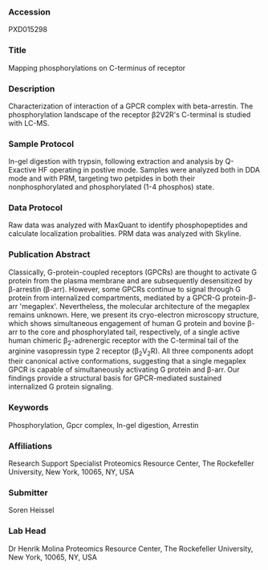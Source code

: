 ### Accession
PXD015298

### Title
Mapping phosphorylations on C-terminus of receptor

### Description
Characterization of interaction of a GPCR complex with beta-arrestin. The phosphorylation landscape of the receptor β2V2R's C-terminal is studied with LC-MS.

### Sample Protocol
In-gel digestion with trypsin, following extraction and analysis by Q-Exactive HF operating in postive mode. Samples were analyzed both in DDA mode and with PRM, targeting two petpides in both their nonphosphorylated and phosphorylated (1-4 phosphos) state.

### Data Protocol
Raw data was analyzed with MaxQuant to identify phosphopeptides and calculate localization probalities. PRM data was analyzed with Skyline.

### Publication Abstract
Classically, G-protein-coupled receptors (GPCRs) are thought to activate G protein from the plasma membrane and are subsequently desensitized by &#x3b2;-arrestin (&#x3b2;-arr). However, some GPCRs continue to signal through G protein from internalized compartments, mediated by a GPCR-G protein-&#x3b2;-arr 'megaplex'. Nevertheless, the molecular architecture of the megaplex remains unknown. Here, we present its cryo-electron microscopy structure, which shows simultaneous engagement of human G protein and bovine &#x3b2;-arr to the core and phosphorylated tail, respectively, of a single active human chimeric &#x3b2;<sub>2</sub>-adrenergic receptor with the C-terminal tail of the arginine vasopressin type 2 receptor (&#x3b2;<sub>2</sub>V<sub>2</sub>R). All three components adopt their canonical active conformations, suggesting that a single megaplex GPCR is capable of simultaneously activating G protein and &#x3b2;-arr. Our findings provide a structural basis for GPCR-mediated sustained internalized G protein signaling.

### Keywords
Phosphorylation, Gpcr complex, In-gel digestion, Arrestin

### Affiliations
Research Support Specialist
Proteomics Resource Center, The Rockefeller University, New York, 10065, NY, USA

### Submitter
Soren Heissel

### Lab Head
Dr Henrik Molina
Proteomics Resource Center, The Rockefeller University, New York, 10065, NY, USA


